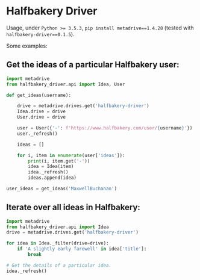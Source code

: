 # Halfbakery Driver

Usage, under `Python >= 3.5.3`, `pip install metadrive==1.4.28` (tested with `halfbakery-driver==0.1.5`).

Some examples:

## Get the ideas of a particular Halfbakery user:

```python
import metadrive
from halfbakery_driver.api import Idea, User

def get_ideas(username):

    drive = metadrive.drives.get('halfbakery-driver')
    Idea.drive = drive
    User.drive = drive

    user = User({'-': f'https://www.halfbakery.com/user/{username}'})
    user._refresh()

    ideas = []

    for i, item in enumerate(user['ideas']):
        print(i, item.get('-'))
        idea = Idea(item)
        idea._refresh()
        ideas.append(idea)

user_ideas = get_ideas('MaxwellBuchanan')
```

## Iterate over all ideas in Halfbakery:

```python
import metadrive
from halfbakery_driver.api import Idea
drive = metadrive.drives.get('halfbakery-driver')

for idea in Idea._filter(drive=drive):
    if 'A slightly early farewell' in idea['title']:
        break

# Get the details of a particular idea.
idea._refresh()
```
